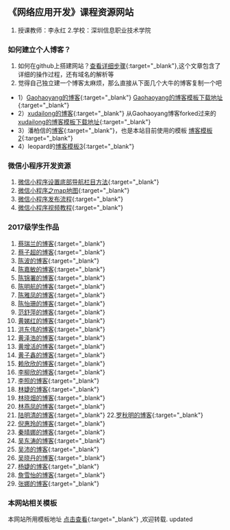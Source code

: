 ## 《网络应用开发》课程资源网站

1. 授课教师：李永红
2.学校：深圳信息职业技术学院

### 如何建立个人博客？

1.  如何在github上搭建网站？[查看详细步骤](https://www.cnblogs.com/camille666/p/how_to_build_website_at_github.html/){:target="_blank"},这个文章包含了详细的操作过程，还有域名的解析等
2.  觉得自己独立建一个博客太麻烦，那么直接从下面几个大牛的博客复制一个吧
- 1）[Gaohaoyang的博客](https://gaohaoyang.github.io/){:target="_blank"}
   [Gaohaoyang的博客模板下载地址](https://github.com/gaohaoyang/gaohaoyang.github.io){:target="_blank"}
- 2）[xudailong的博客](https://643435675.github.io/){:target="_blank"} 从Gaohaoyang博客forked过来的 
[xudailong的博客模板下载地址](https://github.com/643435675/643435675.github.io/){:target="_blank"}
- 3）潘柏信的[博客](http://baixin.io/){:target="_blank"}，也是本站目前使用的模板
  [博客模板2](https://github.com/leopardpan/leopardpan.github.io){:target="_blank"}
- 4）leopard的[博客模板3](https://github.com/MengZheK/kangblog.github.io){:target="_blank"}

### 微信小程序开发资源
1. [微信小程序设置底部导航栏目方法](https://blog.csdn.net/u012118993/article/details/52943783){:target="_blank"} 
2. [微信小程序之map地图](https://blog.csdn.net/hedong_77/article/details/55189978){:target="_blank"}
3. [微信小程序发布流程](https://jingyan.baidu.com/article/fea4511a2e027cf7bb91250c.html ){:target="_blank"}
4. [微信小程序视频教程](https://pan.baidu.com/s/1kUXxZ0b){:target="_blank"}

### 2017级学生作品

1. [蔡瑞兰的博客]( https://RaeLyn-Cai.github.io){:target="_blank"}
2. [蔡子超的博客]( https://xing8228.github.io){:target="_blank"}
3. [陈波的博客]( https://kriszhan.github.io){:target="_blank"}
4. [陈嘉敏的博客]( https://shujsegubfgf.github.io){:target="_blank"}
5. [陈锦署的博客]( https://chenjinshu123.github.io/){:target="_blank"}
6. [陈明航的博客]( https://crazylxr.github.io/){:target="_blank"}
7. [陈雅凤的博客]( http://neineimax.guthub.io){:target="_blank"}
8. [陈怡珊的博客]( https://chenyishan.github.io/){:target="_blank"}
9. [范舒萍的博客]( https://fanshuping.github.io/){:target="_blank"}
10. [黄娣红的博客]( https://verygoo.github.io){:target="_blank"}
11. [洪东伟的博客]( https://youarestrict.github.io){:target="_blank"}
12. [黄泽浩的博客]( https://huang1212.github.io/){:target="_blank"}
13. [黄增活的博客]( https://kokozh.github.io/){:target="_blank"}
14. [黄子鑫的博客]( https://hzx0406.github.io/){:target="_blank"}
15. [赖欣欣的博客]( https://lxxxzf.github.io/){:target="_blank"}
16. [李柳欣的博客]( https://luckyabgelgirl.github.io/){:target="_blank"}
17. [李照的博客]( https://www.lizhao.tech/){:target="_blank"}
18. [林婕的博客]( https://L55J.github.io/){:target="_blank"}
19. [林晓畑的博客]( https://lxtxx.github.io){:target="_blank"}
20. [林燕凤的博客]( https://Raynas.github.io){:target="_blank"}
21. [陆明清的博客]( https://babylikeLmq.github.io){:target="_blank"}
22.[罗秋明的博客]( https://ywhlqm.github.io){:target="_blank"}
23. [倪惠玲的博客]( https://nihuiling.github.io/){:target="_blank"}
24. [秦晴娜的博客]( https://QINQQN.github.io){:target="_blank"}
25. [吴东涛的博客]( https://wuyanzu12.github.io){:target="_blank"}
26. [吴沛的博客]( https://eyerer.github.io){:target="_blank"}
27. [吴晓丹的博客]( http://toothpaste5576.github.io/){:target="_blank"}
28. [杨婕的博客]( https://gemkerr.github.io/){:target="_blank"}
29. [詹雪怡的博客]( https://ChanYeol61.github.io){:target="_blank"}
30. [张娜的博客]( https://nzzzzzzzz.github.io){:target="_blank"}


### 本网站相关模板
本网站所用模板地址 [点击查看](https://github.com/cuteftp/cuteftp.github.io/){:target="_blank"} ,欢迎转载.
updated 


